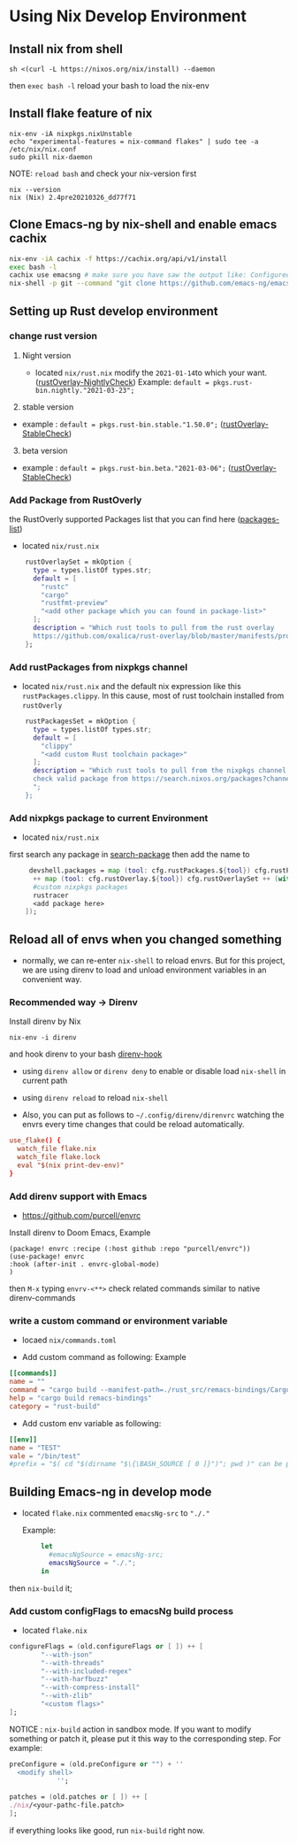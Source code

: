 # Using Nix Develop Environment

## Install nix from shell

    sh <(curl -L https://nixos.org/nix/install) --daemon

then `exec bash -l` reload your bash to load the nix-env

## Install flake feature of nix

    nix-env -iA nixpkgs.nixUnstable
    echo "experimental-features = nix-command flakes" | sudo tee -a /etc/nix/nix.conf
    sudo pkill nix-daemon

 NOTE: `reload bash` and check your nix-version first

    nix --version
    nix (Nix) 2.4pre20210326_dd77f71
  
## Clone Emacs-ng by nix-shell and enable emacs cachix 

```bash
nix-env -iA cachix -f https://cachix.org/api/v1/install
exec bash -l
cachix use emacsng # make sure you have saw the output like: Configured https://emacsng.cachix.org binary cache in /home/test/.config/nix/nix.conf
nix-shell -p git --command "git clone https://github.com/emacs-ng/emacs-ng.git && cd emacs-ng && nix-shell"
```

## Setting up Rust develop environment

### change rust version
1. Night version
   - located `nix/rust.nix` modify the `2021-01-14`to which your want.([rustOverlay-NightlyCheck](https://github.com/oxalica/rust-overlay/tree/master/manifests/nightly/default.nix)) 
     Example: `default = pkgs.rust-bin.nightly."2021-03-23";`

2. stable version

 - example : `default = pkgs.rust-bin.stable."1.50.0";`
   ([rustOverlay-StableCheck](https://github.com/oxalica/rust-overlay/tree/master/manifests/stable/default.nix)) 

3. beta version

- example : `default = pkgs.rust-bin.beta."2021-03-06";`
   ([rustOverlay-StableCheck](https://github.com/oxalica/rust-overlay/tree/master/manifests/beta/default.nix)) 

### Add Package from RustOverly

the RustOverly supported Packages list that you can find here ([packages-list](https://github.com/oxalica/rust-overlay/blob/master/manifests/profiles.nix))

- located `nix/rust.nix`
```nix
    rustOverlaySet = mkOption {
      type = types.listOf types.str;
      default = [
        "rustc"
        "cargo"
        "rustfmt-preview"
        "<add other package which you can found in package-list>"
      ];
      description = "Which rust tools to pull from the rust overlay
      https://github.com/oxalica/rust-overlay/blob/master/manifests/profiles.nix";
    };
```
### Add rustPackages from nixpkgs channel

- located `nix/rust.nix` and the default nix expression like this  `rustPackages.clippy`. In this cause, most of rust toolchain installed from `rustOverly`

```nix
    rustPackagesSet = mkOption {
      type = types.listOf types.str;
      default = [
        "clippy"
        "<add custom Rust toolchain package>"
      ];
      description = "Which rust tools to pull from the nixpkgs channel package set
      check valid package from https://search.nixos.org/packages?channel=unstable";
      ";
    };
```

### Add nixpkgs package to current Environment

- located `nix/rust.nix`

first search any package in [search-package](https://search.nixos.org/packages?channel=unstable&) then add the name to 

```nix
     devshell.packages = map (tool: cfg.rustPackages.${tool}) cfg.rustPackagesSet
      ++ map (tool: cfg.rustOverlay.${tool}) cfg.rustOverlaySet ++ (with pkgs;[
      #custom nixpkgs packages
      rustracer
      <add package here>
    ]);
 ```

## Reload all of envs when you changed something

- normally, we can re-enter `nix-shell` to reload envrs. But for this project, we are using direnv to load and unload environment variables in an convenient way.

### Recommended way -> Direnv

 Install direnv by Nix

    nix-env -i direnv

and hook direnv to your bash [direnv-hook](https://direnv.net/docs/hook.html)

- using `direnv allow`  or `direnv deny` to enable or disable load `nix-shell` in current path

- using `direnv reload` to reload `nix-shell`

- Also, you can put as follows to `~/.config/direnv/direnvrc` watching the envrs every time changes that could be reload automatically.

```conf
use_flake() {
  watch_file flake.nix
  watch_file flake.lock
  eval "$(nix print-dev-env)"
}
```

### Add direnv support with Emacs

- <https://github.com/purcell/envrc>

Install direnv to Doom Emacs, Example

```elisp
(package! envrc :recipe (:host github :repo "purcell/envrc"))
(use-package! envrc
:hook (after-init . envrc-global-mode)
)
```
 then `M-x` typing `envrv-<**>` check related commands similar to native direnv-commands

### write a custom command or environment variable

- locaed `nix/commands.toml`

- Add custom command as following: 
 Example

```toml
[[commands]]
name = ""
command = "cargo build --manifest-path=./rust_src/remacs-bindings/Cargo.toml"
help = "cargo build remacs-bindings"
category = "rust-build"
```

- Add custom env variable as following: 

```toml
[[env]]
name = "TEST"
vale = "/bin/test"
#prefix = "$( cd "$(dirname "$\{\BASH_SOURCE [ 0 ]}")"; pwd )" can be prefix 
```

## Building Emacs-ng in develop mode

- located `flake.nix` commented `emacsNg-src` to `"./."` 
  
  Example:

```nix
        let
          #emacsNgSource = emacsNg-src;
          emacsNgSource = "./.";
        in
```

then `nix-build` it;

### Add custom configFlags to emacsNg build process

- located `flake.nix`

```nix
configureFlags = (old.configureFlags or [ ]) ++ [
        "--with-json"
        "--with-threads"
        "--with-included-regex"
        "--with-harfbuzz"
        "--with-compress-install"
        "--with-zlib"
        "<custom flags>"
];
```

NOTICE :  `nix-build` action in sandbox mode. If you want to modify something or patch it, please put it this way to the corresponding step. For example:

```nix
preConfigure = (old.preConfigure or "") + ''
  <modify shell>
            '';
            
patches = (old.patches or [ ]) ++ [ 
./nix/<your-pathc-file.patch>
];
```

if everything looks like good, run `nix-build` right now.
